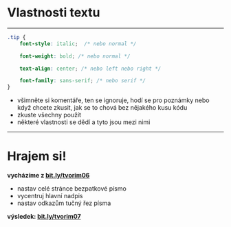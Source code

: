 <!-- .slide: data-state="c-slide-inter" -->

# Vlastnosti textu

---

```css
.tip { 
	font-style: italic;  /* nebo normal */

	font-weight: bold; /* nebo normal */

	text-align: center; /* nebo left nebo right */

	font-family: sans-serif; /* nebo serif */
}
```
<!-- .element: class="c-text-sm stretch" -->

>>>
* všimněte si komentáře, ten se ignoruje, hodí se pro poznámky nebo když chcete zkusit, jak se to chová bez nějakého kusu kódu
* zkuste všechny použít
* některé vlastnosti se dědí a tyto jsou mezi nimi

---

<!-- .slide: data-state="c-slide-task" -->

# Hrajem si!

**vycházíme z [bit.ly/tvorim06](http://bit.ly/tvorim06)**

* nastav celé stránce bezpatkové písmo
* vycentruj hlavní nadpis
* nastav odkazům tučný řez písma 

**výsledek: [bit.ly/tvorim07](http://bit.ly/tvorim07)** 
<!-- .element: class="c-text-xs" -->
